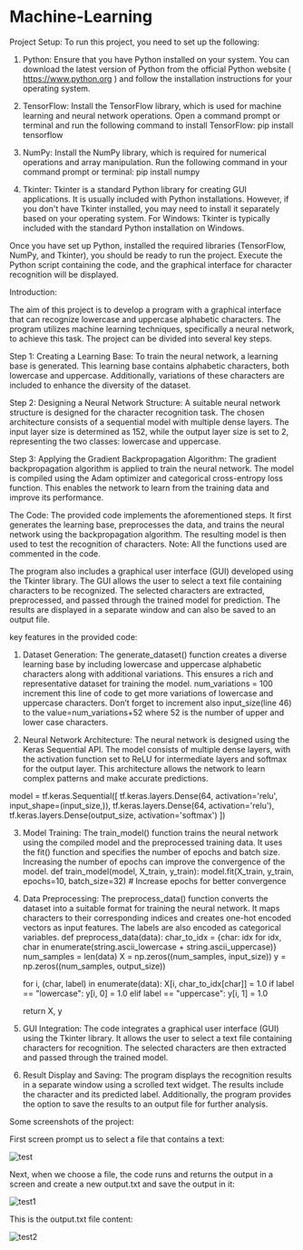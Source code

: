 # Machine-Learning

Project Setup:
To run this project, you need to set up the following:

1.	Python: Ensure that you have Python installed on your system. You can download the latest version of Python from the official Python website ( https://www.python.org ) and follow the installation instructions for your operating system.

2.	TensorFlow: Install the TensorFlow library, which is used for machine learning and neural network operations. Open a command prompt or terminal and run the following command to install TensorFlow:
pip install tensorflow

3.	NumPy: Install the NumPy library, which is required for numerical operations and array manipulation. Run the following command in your command prompt or terminal:
pip install numpy

4.	Tkinter: Tkinter is a standard Python library for creating GUI applications. It is usually included with Python installations. However, if you don't have Tkinter installed, you may need to install it separately based on your operating system.
For Windows: Tkinter is typically included with the standard Python installation on Windows.

Once you have set up Python, installed the required libraries (TensorFlow, NumPy, and Tkinter), you should be ready to run the project. Execute the Python script containing the code, and the graphical interface for character recognition will be displayed.

Introduction:

The aim of this project is to develop a program with a graphical interface that can recognize lowercase and uppercase alphabetic characters. The program utilizes machine learning techniques, specifically a neural network, to achieve this task. The project can be divided into several key steps.

Step 1: Creating a Learning Base:
To train the neural network, a learning base is generated. This learning base contains alphabetic characters, both lowercase and uppercase. Additionally, variations of these characters are included to enhance the diversity of the dataset.

Step 2: Designing a Neural Network Structure:
A suitable neural network structure is designed for the character recognition task. The chosen architecture consists of a sequential model with multiple dense layers. The input layer size is determined as 152, while the output layer size is set to 2, representing the two classes: lowercase and uppercase.

Step 3: Applying the Gradient Backpropagation Algorithm:
The gradient backpropagation algorithm is applied to train the neural network. The model is compiled using the Adam optimizer and categorical cross-entropy loss function. This enables the network to learn from the training data and improve its performance.

The Code:
The provided code implements the aforementioned steps. It first generates the learning base, preprocesses the data, and trains the neural network using the backpropagation algorithm. The resulting model is then used to test the recognition of characters.
Note: All the functions used are commented in the code.

The program also includes a graphical user interface (GUI) developed using the Tkinter library. The GUI allows the user to select a text file containing characters to be recognized. The selected characters are extracted, preprocessed, and passed through the trained model for prediction. The results are displayed in a separate window and can also be saved to an output file.

key features in the provided code:

1.	Dataset Generation: The generate_dataset() function creates a diverse learning base by including lowercase and uppercase alphabetic characters along with additional variations. This ensures a rich and representative dataset for training the model.
 num_variations = 100
increment this line of code to get more variations of lowercase and uppercase characters.
Don’t forget to increment also input_size(line 46) to the value=num_variations+52 where 52 is the number of upper and lower case characters.

2.	Neural Network Architecture: The neural network is designed using the Keras Sequential API. The model consists of multiple dense layers, with the activation function set to ReLU for intermediate layers and softmax for the output layer. This architecture allows the network to learn complex patterns and make accurate predictions.

model = tf.keras.Sequential([
    tf.keras.layers.Dense(64, activation='relu', input_shape=(input_size,)),
    tf.keras.layers.Dense(64, activation='relu'),
    tf.keras.layers.Dense(output_size, activation='softmax')
])


3.	Model Training: The train_model() function trains the neural network using the compiled model and the preprocessed training data. It uses the fit() function and specifies the number of epochs and batch size. Increasing the number of epochs can improve the convergence of the model.
def train_model(model, X_train, y_train):
    model.fit(X_train, y_train, epochs=10, batch_size=32)  # Increase epochs for better convergence


4.	Data Preprocessing: The preprocess_data() function converts the dataset into a suitable format for training the neural network. It maps characters to their corresponding indices and creates one-hot encoded vectors as input features. The labels are also encoded as categorical variables.
def preprocess_data(data):
    char_to_idx = {char: idx for idx, char in          enumerate(string.ascii_lowercase + string.ascii_uppercase)}
    num_samples = len(data)
    X = np.zeros((num_samples, input_size))
    y = np.zeros((num_samples, output_size))

    for i, (char, label) in enumerate(data):
        X[i, char_to_idx[char]] = 1.0
        if label == "lowercase":
            y[i, 0] = 1.0
        elif label == "uppercase":
            y[i, 1] = 1.0

    return X, y


5.	GUI Integration: The code integrates a graphical user interface (GUI) using the Tkinter library. It allows the user to select a text file containing characters for recognition. The selected characters are then extracted and passed through the trained model.

6.	Result Display and Saving: The program displays the recognition results in a separate window using a scrolled text widget. The results include the character and its predicted label. Additionally, the program provides the option to save the results to an output file for further analysis.

Some screenshots of the project:


First screen prompt us to select a file that contains a text:

![test](https://github.com/josephib1/Machine-Learning/assets/105210115/41653177-5784-4a8f-972d-495606505640)
 
Next, when we choose a file, the code runs and returns the output in a screen and create a new output.txt and save the output in it:

![test1](https://github.com/josephib1/Machine-Learning/assets/105210115/9e14692f-c3dc-45fb-b6e0-0d21dd1feb68)

This is the output.txt file content:

![test2](https://github.com/josephib1/Machine-Learning/assets/105210115/10026367-391f-4d97-8725-d34c08af2069)


 

